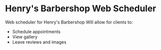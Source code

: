# Henry's Barbershop Web Scheduler

Web scheduler for Henry's Barbershop
Will allow for clients to:

- Schedule appointments
- View gallery
- Leave reviews and images
